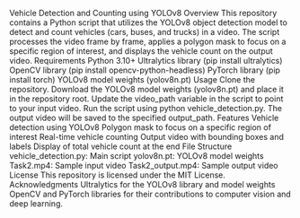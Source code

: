 Vehicle Detection and Counting using YOLOv8
Overview
This repository contains a Python script that utilizes the YOLOv8 object detection model to detect and count vehicles (cars, buses, and trucks) in a video. The script processes the video frame by frame, applies a polygon mask to focus on a specific region of interest, and displays the vehicle count on the output video.
Requirements
Python 3.10+
Ultralytics library (pip install ultralytics)
OpenCV library (pip install opencv-python-headless)
PyTorch library (pip install torch)
YOLOv8 model weights (yolov8n.pt)
Usage
Clone the repository.
Download the YOLOv8 model weights (yolov8n.pt) and place it in the repository root.
Update the video_path variable in the script to point to your input video.
Run the script using python vehicle_detection.py.
The output video will be saved to the specified output_path.
Features
Vehicle detection using YOLOv8
Polygon mask to focus on a specific region of interest
Real-time vehicle counting
Output video with bounding boxes and labels
Display of total vehicle count at the end
File Structure
vehicle_detection.py: Main script
yolov8n.pt: YOLOv8 model weights
Task2.mp4: Sample input video
Task2_output.mp4: Sample output video
License
This repository is licensed under the MIT License.
Acknowledgments
Ultralytics for the YOLOv8 library and model weights
OpenCV and PyTorch libraries for their contributions to computer vision and deep learning.
